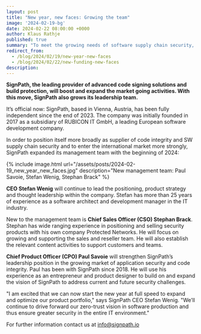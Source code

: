 ```yaml
---
layout: post
title: "New year, new faces: Growing the team"
image: '2024-02-19-bg'
date: 2024-02-22 08:00:00 +0000
author: Klaus Rathje
published: true
summary: "To meet the growing needs of software supply chain security, we're expanding our leadership team and accelerating our marketing efforts."
redirect_from: 
  - /blog/2024/02/19/new-year-new-faces
  - /blog/2024/02/22/new-funding-new-faces
description:
---
```


**SignPath, the leading provider of advanced code signing solutions and build protection, will boost and expand the market going activities. With this move, SignPath also grows its leadership team.**

It’s official now: SignPath, based in Vienna, Austria, has been fully independent since the end of 2023. The company was initially founded in 2017 as a subsidiary of RUBICON IT GmbH, a leading European software development company.

In order to position itself more broadly as supplier of code integrity and SW supply chain security and to enter the international market more strongly, SignPath expanded its management team with the beginning of 2024:

{% include image.html url="/assets/posts/2024-02-19_new_year_new_faces.jpg" description="New management team: Paul Savoie, Stefan Wenig, Stephan Brack" %}

**CEO Stefan Wenig** will continue to lead the positioning, product strategy and thought leadership within the company. Stefan has more than 25 years of experience as a software architect and development manager in the IT industry.

New to the management team is **Chief Sales Officer (CSO) Stephan Brack**. Stephan has wide ranging experience in positioning and selling security products with his own company Protected Networks. He will focus on growing and supporting the sales and reseller team. He will also establish the relevant content activities to support customers and teams.

**Chief Product Officer (CPO) Paul Savoie** will strengthen SignPath’s leadership position in the growing market of application security and code integrity. Paul has been with SignPath since 2018. He will use his experience as an entrepreneur and product designer to build on and expand the vision of SignPath to address current and future security challenges.

"I am excited that we can now start the new year at full speed to expand and optimize our product portfolio," says SignPath CEO Stefan Wenig. "We’ll continue to drive forward our zero-trust vision in software production and thus ensure greater security in the entire IT environment."


For further information contact us at [info@signpath.io](mailto:info@signpath.io)